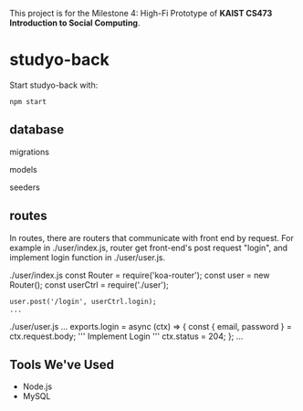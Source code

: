 This project is for the Milestone 4: High-Fi Prototype of **KAIST CS473 Introduction to Social Computing**.

# studyo-back
Start studyo-back with:
```
npm start
```

## database
migrations

models

seeders

## routes
In routes, there are routers that communicate with front end by request. For example in ./user/index.js, router get front-end's post request "login", and implement login function in ./user/user.js.
    
./user/index.js
    const Router = require('koa-router');
    const user = new Router();
    const userCtrl = require('./user');
    
    user.post('/login', userCtrl.login);
    ...
    
    
./user/user.js
    ...
    exports.login = async (ctx) => {
      const { email, password } = ctx.request.body;
      ''' Implement Login '''
      ctx.status = 204;
    };
    ...



## Tools We've Used
* Node.js
* MySQL
